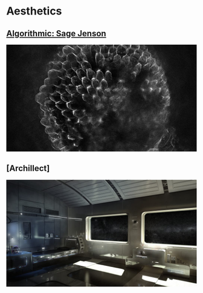 # Aesthetics

## [Algorithmic: Sage Jenson](https://sagejenson.com/)
![Hive](./aesthetics/hive.jpg)

## [Archillect]
![Space Ship Interior](./aesthetics/archillect.jpg)
